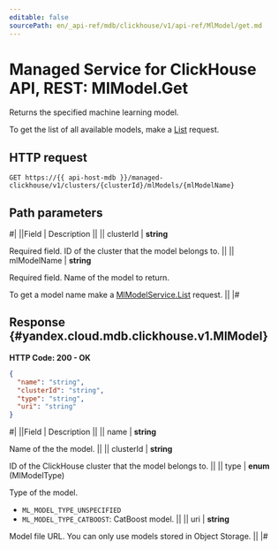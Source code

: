 ```yaml
---
editable: false
sourcePath: en/_api-ref/mdb/clickhouse/v1/api-ref/MlModel/get.md
---
```


# Managed Service for ClickHouse API, REST: MlModel.Get

Returns the specified machine learning model.

To get the list of all available models, make a [List](/docs/managed-clickhouse/api-ref/MlModel/list#List) request.

## HTTP request

```
GET https://{{ api-host-mdb }}/managed-clickhouse/v1/clusters/{clusterId}/mlModels/{mlModelName}
```

## Path parameters

#|
||Field | Description ||
|| clusterId | **string**

Required field. ID of the cluster that the model belongs to. ||
|| mlModelName | **string**

Required field. Name of the model to return.

To get a model name make a [MlModelService.List](/docs/managed-clickhouse/api-ref/MlModel/list#List) request. ||
|#

## Response {#yandex.cloud.mdb.clickhouse.v1.MlModel}

**HTTP Code: 200 - OK**

```json
{
  "name": "string",
  "clusterId": "string",
  "type": "string",
  "uri": "string"
}
```

#|
||Field | Description ||
|| name | **string**

Name of the the model. ||
|| clusterId | **string**

ID of the ClickHouse cluster that the model belongs to. ||
|| type | **enum** (MlModelType)

Type of the model.

- `ML_MODEL_TYPE_UNSPECIFIED`
- `ML_MODEL_TYPE_CATBOOST`: CatBoost model. ||
|| uri | **string**

Model file URL. You can only use models stored in Object Storage. ||
|#